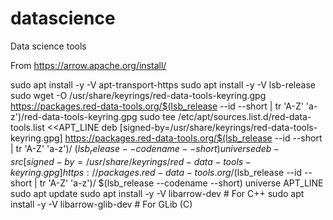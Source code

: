 # datascience
Data science tools

From https://arrow.apache.org/install/

sudo apt install -y -V apt-transport-https
sudo apt install -y -V lsb-release
sudo wget -O /usr/share/keyrings/red-data-tools-keyring.gpg https://packages.red-data-tools.org/$(lsb_release --id --short | tr 'A-Z' 'a-z')/red-data-tools-keyring.gpg
sudo tee /etc/apt/sources.list.d/red-data-tools.list <<APT_LINE
deb [signed-by=/usr/share/keyrings/red-data-tools-keyring.gpg] https://packages.red-data-tools.org/$(lsb_release --id --short | tr 'A-Z' 'a-z')/ $(lsb_release --codename --short) universe
deb-src [signed-by=/usr/share/keyrings/red-data-tools-keyring.gpg] https://packages.red-data-tools.org/$(lsb_release --id --short | tr 'A-Z' 'a-z')/ $(lsb_release --codename --short) universe
APT_LINE
sudo apt update
sudo apt install -y -V libarrow-dev # For C++
sudo apt install -y -V libarrow-glib-dev # For GLib (C)
